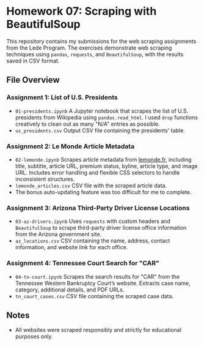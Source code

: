 # Homework 07: Scraping with BeautifulSoup

This repository contains my submissions for the web scraping assignments from the Lede Program. The exercises demonstrate web scraping techniques using `pandas`, `requests`, and `BeautifulSoup`, with the results saved in CSV format.

## File Overview

### Assignment 1: List of U.S. Presidents

* `01-presidents.ipynb`
  A Jupyter notebook that scrapes the list of U.S. presidents from Wikipedia using `pandas.read_html`.
  I used `drop` functions creatively to clean out as many "N/A" entries as possible.
* `us_presidents.csv`
  Output CSV file containing the presidents' table.

### Assignment 2: Le Monde Article Metadata

* `02-lemonde.ipynb`
  Scrapes article metadata from [lemonde.fr](https://www.lemonde.fr/), including title, subtitle, article URL, premium status, byline, article type, and image URL.
  Includes error handling and flexible CSS selectors to handle inconsistent structures.
* `lemonde_articles.csv`
  CSV file with the scraped article data.
* The bonus auto-updating feature was too difficult for me to complete.

### Assignment 3: Arizona Third-Party Driver License Locations

* `03-az-drivers.ipynb`
  Uses `requests` with custom headers and `BeautifulSoup` to scrape third-party driver license office information from the Arizona government site.
* `az_locations.csv`
  CSV containing the name, address, contact information, and website link for each office.

### Assignment 4: Tennessee Court Search for "CAR"

* `04-tn-court.ipynb`
  Scrapes the search results for "CAR" from the Tennessee Western Bankruptcy Court’s website.
  Extracts case name, category, additional details, and PDF URLs.
* `tn_court_cases.csv`
  CSV file containing the scraped case data.

## Notes

* All websites were scraped responsibly and strictly for educational purposes only.
